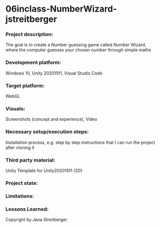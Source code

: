 # 06inclass-NumberWizard-jstreitberger

### Project description: 
The goal is to create a Number guessing game called Number Wizard, where the computer guesses your chosen number through simple maths

### Development platform: 
Windows 10, Unity 202015f1, Visual Studio Code

### Target platform: 
WebGL

### Visuals: 
Screenshots (concept and experience), Video

### Necessary setup/execution steps: 
Installation process, e.g. step by step instructions that I can run the project after cloning it

### Third party material: 
Unity Template for Unity202015f1 (2D)

### Project state:  

### Limitations: 

### Lessons Learned: 

Copyright by Jana Streitberger
